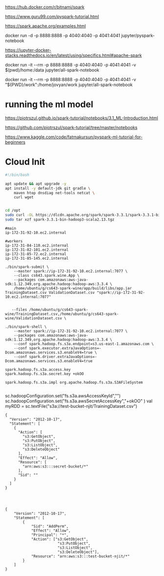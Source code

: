 https://hub.docker.com/r/bitnami/spark


https://www.guru99.com/pyspark-tutorial.html

https://spark.apache.org/examples.html


docker run -d -p 8888:8888 -p 4040:4040 -p 4041:4041 jupyter/pyspark-notebook

https://jupyter-docker-stacks.readthedocs.io/en/latest/using/specifics.html#apache-spark

docker run -it --rm -p 8888:8888 -p 4040:4040 -p 4041:4041 -v $(pwd)/home:/data jupyter/all-spark-notebook

docker run -it --rm -p 8888:8888 -p 4040:4040 -p 4041:4041 -v "${PWD}/work":/home/jovyan/work jupyter/all-spark-notebook


# running the ml model
https://piotrszul.github.io/spark-tutorial/notebooks/3.1_ML-Introduction.html

https://github.com/piotrszul/spark-tutorial/tree/master/notebooks


https://www.kaggle.com/code/fatmakursun/pyspark-ml-tutorial-for-beginners


# Cloud Init

```bash
#!/bin/bash

apt update && apt upgrade -y
apt install -y default-jdk git gradle \
    maven htop dnsdiag net-tools netcat \
    curl wget


cd /opt
sudo curl -OL https://dlcdn.apache.org/spark/spark-3.3.1/spark-3.3.1-bin-hadoop3-scala2.13.tgz
sudo tar xzf spark-3.3.1-bin-hadoop3-scala2.13.tgz

```


```text
#main
ip-172-31-92-10.ec2.internal

#workers
ip-172-31-84-110.ec2.internal
ip-172-31-82-101.ec2.internal
ip-172-31-85-72.ec2.internal
ip-172-31-85-145.ec2.internal

```



```
./bin/spark-submit \
    --master spark://ip-172-31-92-10.ec2.internal:7077 \
    --class cs643.spark.wine.App \
    --packages com.amazonaws:aws-java-sdk:1.12.349,org.apache.hadoop:hadoop-aws:3.3.4 \
    /home/ubuntu/g/cs643-spark-wine/app/build/libs/app.jar TrainingDataset.csv ValidationDataset.csv "spark://ip-172-31-92-10.ec2.internal:7077"


   --files /home/ubuntu/g/cs643-spark-wine/TrainingDataset.csv,/home/ubuntu/g/cs643-spark-wine/ValidationDataset.csv \

```
```
./bin/spark-shell \
    --master spark://ip-172-31-92-10.ec2.internal:7077 \
    --packages com.amazonaws:aws-java-sdk:1.12.349,org.apache.hadoop:hadoop-aws:3.3.4 \
    --conf spark.hadoop.fs.s3a.endpoint=s3.us-east-1.amazonaws.com \
    --conf spark.executor.extraJavaOptions=-Dcom.amazonaws.services.s3.enableV4=true \
    --conf spark.driver.extraJavaOptions=-Dcom.amazonaws.services.s3.enableV4=true

```

```
spark.hadoop.fs.s3a.access.key 
spark.hadoop.fs.s3a.secret.key +okOO

spark.hadoop.fs.s3a.impl org.apache.hadoop.fs.s3a.S3AFileSystem


```


sc.hadoopConfiguration.set("fs.s3a.awsAccessKeyId","")
sc.hadoopConfiguration.set("fs.s3a.awsSecretAccessKey","+okOO" )
val myRDD = sc.textFile("s3a://test-bucket-njit/TrainingDataset.csv")


```
{
  "Version": "2012-10-17",
  "Statement": [
    {
      "Action": [
        "s3:GetObject",
        "s3:PutObject",
        "s3:ListObject",
        "s3:DeleteObject"
      ],
      "Effect": "Allow",
      "Resource": [
        "arn:aws:s3:::secret-bucket/*"
      ],
      "Sid": ""
    }
  ]
}




{
	"Version": "2012-10-17",
	"Statement": [
		{
			"Sid": "AddPerm",
			"Effect": "Allow",
			"Principal": "*",
			"Action": ["s3:GetObject", 
			            "s3:PutObject",
			            "s3:ListObject",
			            "s3:DeleteObject"],
			"Resource": "arn:aws:s3:::test-bucket-njit/*"
		}
	]
}
```
